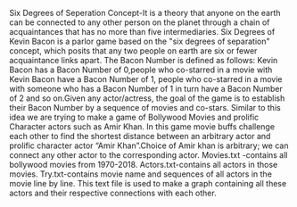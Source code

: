 Six Degrees of Seperation Concept-It is a theory that anyone on the earth can be connected to any other person on the planet through a chain of acquaintances that has no more than five intermediaries.
Six Degrees of Kevin Bacon is a parlor game based on the "six degrees of separation" concept, which posits that any two people on earth are six or fewer acquaintance links apart. The Bacon Number is defined as follows: Kevin Bacon has a Bacon Number of 0,people who co-starred in a movie with Kevin Bacon have a Bacon Number of 1, people who co-starred in a movie with someone who has a Bacon Number of 1 in turn have a Bacon Number of 2 and so on.Given any actor/actress, the goal of the game is to establish their Bacon Number by a sequence of movies and co-stars.
Similar to this idea we are trying to make a game of Bollywood Movies and prolific Character actors such as Amir Khan. In this game movie buffs challenge each other to find the shortest distance between an arbitrary actor and prolific character actor “Amir Khan”.Choice of Amir khan is arbitrary; we can connect any other actor to the corresponding actor. 
Movies.txt -contains all bollywood movies from 1970-2018.
Actors.txt-contains all actors in those movies.
Try.txt-contains movie name and sequences of all actors in the movie line by line. This text file is used to make a graph containing all these actors and their respective connections with each other. 

